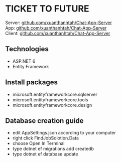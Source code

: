 # TICKET TO FUTURE
Server: [github.com/xuanthanhtah/Chat-App-Server](https://github.com/xuanthanhtah/Chat-App-Server)
<br>
App: [github.com/xuanthanhtah/Chat-App-Server](https://github.com/xuanthanhtah/Find_Job_App)
<br>
Client: [github.com/xuanthanhtah/Chat-App-Server](https://github.com/xuanthanhtah/Find_Job_App)
## Technologies
- ASP.NET 6
- Entity Framework
## Install packages 
- microsoft.entityframeworkcore.sqlserver
- microsoft.entityframeworkcore.tools
- microsoft.entityframeworkcore.design  
## Database creation guide
- edit AppSettings.json according to your computer
- right click FindJobSolotion.Data
- choose Open In Terminal
- type dotnet ef migrations add createdb
- type dotnet ef database update
